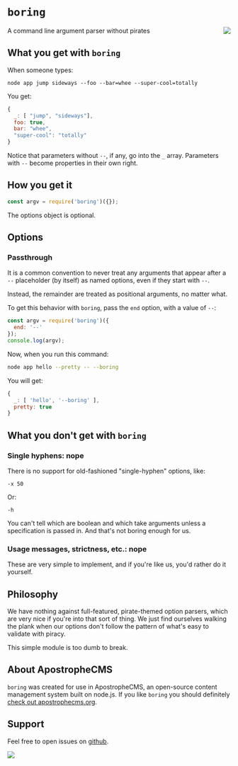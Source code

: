 # `boring`

<a href="http://apostrophecms.org/"><img src="https://raw.github.com/apostrophecms/boring/master/logos/logo-box-madefor.png" align="right" /></a>

A command line argument parser without pirates

## What you get with `boring`

When someone types:

```
node app jump sideways --foo --bar=whee --super-cool=totally
```

You get:

```javascript
{
  _: [ "jump", "sideways"],
  foo: true,
  bar: "whee",
  "super-cool": "totally"
}
```

Notice that parameters without `--`, if any, go into the `_` array. Parameters with `--` become properties in their own right.

## How you get it

```javascript
const argv = require('boring')({});
```

The options object is optional.

## Options

### Passthrough

It is a common convention to never treat any arguments that appear after a `--` placeholder (by itself) as named options, even if they start with `--`.

Instead, the remainder are treated as positional arguments, no matter what.

To get this behavior with `boring`, pass the `end` option, with a value of `--`:

```javascript
const argv = require('boring')({
  end: '--'
});
console.log(argv);
```

Now, when you run this command:

```bash
node app hello --pretty -- --boring
```

You will get:

```javascript
{
  _: [ 'hello', '--boring' ],
  pretty: true
}
```

## What you don't get with `boring`

### Single hyphens: nope

There is no support for old-fashioned "single-hyphen" options, like:

```
-x 50
```

Or:

```
-h
```

You can't tell which are boolean and which take arguments unless a specification is passed in. And that's not boring enough for us.

### Usage messages, strictness, etc.: nope

These are very simple to implement, and if you're like us, you'd rather do it yourself.

## Philosophy

We have nothing against full-featured, pirate-themed option parsers, which are very nice if you're into that sort of thing. We just find ourselves walking the plank when our options don't follow the pattern of what's easy to validate with piracy.

This simple module is too dumb to break.

## About ApostropheCMS

`boring` was created for use in ApostropheCMS, an open-source content management system built on node.js. If you like `boring` you should definitely [check out apostrophecms.org](http://apostrophecms.org).

## Support

Feel free to open issues on [github](http://github.com/apostrophecms/boring).

<a href="http://apostrophecms.com/"><img src="https://raw.github.com/apostrophecms/boring/master/logos/logo-box-builtby.png" /></a>
